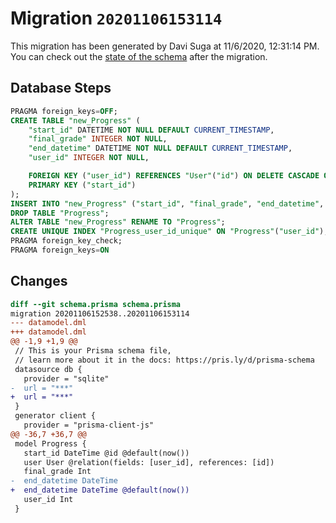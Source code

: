 # Migration `20201106153114`

This migration has been generated by Davi Suga at 11/6/2020, 12:31:14 PM.
You can check out the [state of the schema](./schema.prisma) after the migration.

## Database Steps

```sql
PRAGMA foreign_keys=OFF;
CREATE TABLE "new_Progress" (
    "start_id" DATETIME NOT NULL DEFAULT CURRENT_TIMESTAMP,
    "final_grade" INTEGER NOT NULL,
    "end_datetime" DATETIME NOT NULL DEFAULT CURRENT_TIMESTAMP,
    "user_id" INTEGER NOT NULL,

    FOREIGN KEY ("user_id") REFERENCES "User"("id") ON DELETE CASCADE ON UPDATE CASCADE,
    PRIMARY KEY ("start_id")
);
INSERT INTO "new_Progress" ("start_id", "final_grade", "end_datetime", "user_id") SELECT "start_id", "final_grade", "end_datetime", "user_id" FROM "Progress";
DROP TABLE "Progress";
ALTER TABLE "new_Progress" RENAME TO "Progress";
CREATE UNIQUE INDEX "Progress_user_id_unique" ON "Progress"("user_id");
PRAGMA foreign_key_check;
PRAGMA foreign_keys=ON
```

## Changes

```diff
diff --git schema.prisma schema.prisma
migration 20201106152538..20201106153114
--- datamodel.dml
+++ datamodel.dml
@@ -1,9 +1,9 @@
 // This is your Prisma schema file,
 // learn more about it in the docs: https://pris.ly/d/prisma-schema
 datasource db {
   provider = "sqlite"
-  url = "***"
+  url = "***"
 }
 generator client {
   provider = "prisma-client-js"
@@ -36,7 +36,7 @@
 model Progress {
   start_id DateTime @id @default(now())
   user User @relation(fields: [user_id], references: [id])
   final_grade Int
-  end_datetime DateTime
+  end_datetime DateTime @default(now())
   user_id Int
 }
```


